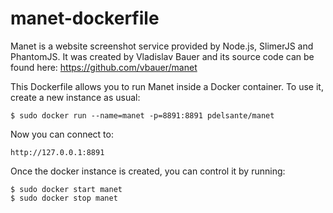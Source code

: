 # manet-dockerfile
Manet is a website screenshot service provided by Node.js, SlimerJS and PhantomJS. It was created by Vladislav Bauer and its source code can be found here: https://github.com/vbauer/manet

This Dockerfile allows you to run Manet inside a Docker container. To use it, create a new instance as usual:

    $ sudo docker run --name=manet -p=8891:8891 pdelsante/manet

Now you can connect to:

    http://127.0.0.1:8891

Once the docker instance is created, you can control it by running:

    $ sudo docker start manet
    $ sudo docker stop manet

